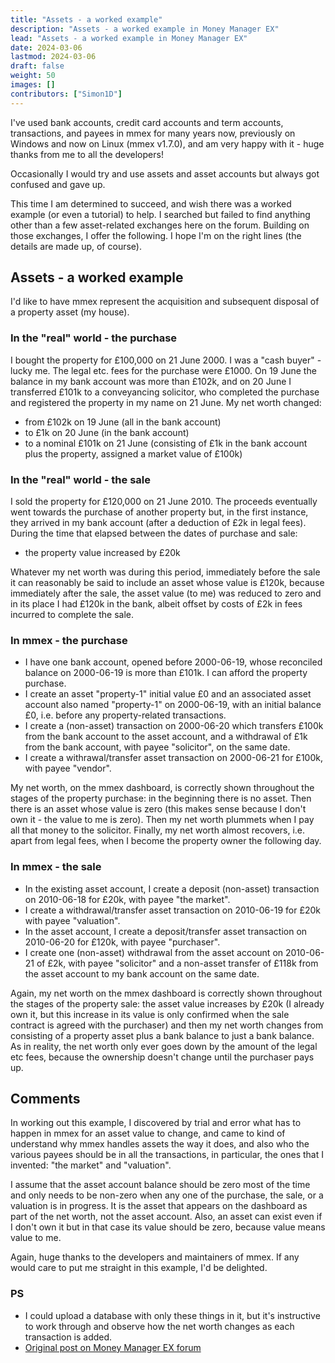 ```yaml
---
title: "Assets - a worked example"
description: "Assets - a worked example in Money Manager EX"
lead: "Assets - a worked example in Money Manager EX"
date: 2024-03-06
lastmod: 2024-03-06
draft: false
weight: 50
images: []
contributors: ["Simon1D"]
---
```


I've used bank accounts, credit card accounts and term accounts, transactions, and payees in mmex for many years now, previously on Windows and now on Linux (mmex v1.7.0), and am very happy with it - huge thanks from me to all the developers!

Occasionally I would try and use assets and asset accounts but always got confused and gave up.

This time I am determined to succeed, and wish there was a worked example (or even a tutorial) to help. I searched but failed to find anything other than a few asset-related exchanges here on the forum. Building on those exchanges, I offer the following. I hope I'm on the right lines (the details are made up, of course).

## Assets - a worked example
I'd like to have mmex represent the acquisition and subsequent disposal of a property asset (my house).

### In the "real" world - the purchase
I bought the property for £100,000 on 21 June 2000. I was a "cash buyer" - lucky me. The legal etc. fees for the purchase were £1000. On 19 June the balance in my bank account was more than £102k, and on 20 June I transferred £101k to a conveyancing solicitor, who completed the purchase and registered the property in my name on 21 June. My net worth changed:
* from £102k on 19 June (all in the bank account)
* to £1k on 20 June (in the bank account)
* to a nominal £101k on 21 June (consisting of £1k in the bank account plus the property, assigned a market value of £100k)
### In the "real" world - the sale
I sold the property for £120,000 on 21 June 2010. The proceeds eventually went towards the purchase of another property but, in the first instance, they arrived in my bank account (after a deduction of £2k in legal fees). During the time that elapsed between the dates of purchase and sale:
* the property value increased by £20k
  
Whatever my net worth was during this period, immediately before the sale it can reasonably be said to include an asset whose value is £120k, because immediately after the sale, the asset value (to me) was reduced to zero and in its place I had £120k in the bank, albeit offset by costs of £2k in fees incurred to complete the sale.

### In mmex - the purchase
* I have one bank account, opened before 2000-06-19, whose reconciled balance on 2000-06-19 is more than £101k. I can afford the property purchase.
* I create an asset "property-1" initial value £0 and an associated asset account also named "property-1" on 2000-06-19, with an initial balance £0, i.e. before any property-related transactions.
* I create a (non-asset) transaction on 2000-06-20 which transfers £100k from the bank account to the asset account, and a withdrawal of £1k from the bank account, with payee "solicitor", on the same date.
* I create a withrawal/transfer asset transaction on 2000-06-21 for £100k, with payee "vendor".

My net worth, on the mmex dashboard, is correctly shown throughout the stages of the property purchase: in the beginning there is no asset. Then there is an asset whose value is zero (this makes sense because I don't own it - the value to me is zero). Then my net worth plummets when I pay all that money to the solicitor. Finally, my net worth almost recovers, i.e. apart from legal fees, when I become the property owner the following day.

### In mmex - the sale
* In the existing asset account, I create a deposit (non-asset) transaction on 2010-06-18 for £20k, with payee "the market".
* I create a withdrawal/transfer asset transaction on 2010-06-19 for £20k with payee "valuation".
* In the asset account, I create a deposit/transfer asset transaction on 2010-06-20 for £120k, with payee "purchaser".
* I create one (non-asset) withdrawal from the asset account on 2010-06-21 of £2k, with payee "solicitor" and a non-asset transfer of £118k from the asset account to my bank account on the same date.

Again, my net worth on the mmex dashboard is correctly shown throughout the stages of the property sale: the asset value increases by £20k (I already own it, but this increase in its value is only confirmed when the sale contract is agreed with the purchaser) and then my net worth changes from consisting of a property asset plus a bank balance to just a bank balance. As in reality, the net worth only ever goes down by the amount of the legal etc fees, because the ownership doesn't change until the purchaser pays up.

## Comments
In working out this example, I discovered by trial and error what has to happen in mmex for an asset value to change, and came to kind of understand why mmex handles assets the way it does, and also who the various payees should be in all the transactions, in particular, the ones that I invented: "the market" and "valuation".

I assume that the asset account balance should be zero most of the time and only needs to be non-zero when any one of the purchase, the sale, or a valuation is in progress. It is the asset that appears on the dashboard as part of the net worth, not the asset account. Also, an asset can exist even if I don't own it but in that case its value should be zero, because value means value to me.

Again, huge thanks to the developers and maintainers of mmex. If any would care to put me straight in this example, I'd be delighted.

### PS 
* I could upload a database with only these things in it, but it's instructive to work through and observe how the net worth changes as each transaction is added.
* [Original post on Money Manager EX forum](https://forum.moneymanagerex.org/viewtopic.php?p=24907#p24907)
